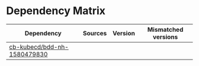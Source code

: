 # Dependency Matrix

Dependency | Sources | Version | Mismatched versions
---------- | ------- | ------- | -------------------
[cb-kubecd/bdd-nh-1580479830](https://github.com/cb-kubecd/bdd-nh-1580479830.git) |  | []() | 
